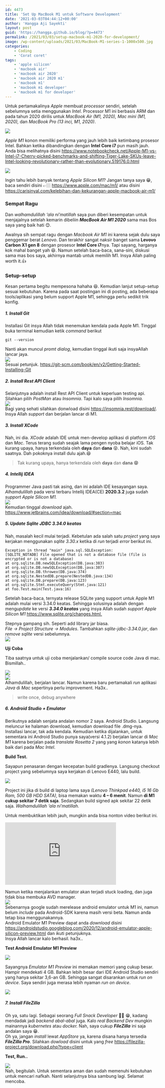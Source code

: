 ```yaml
---
id: 4473
title: 'Set Up MacBook M1 untuk Software Development'
date: '2021-03-03T04:44:12+00:00'
author: 'Hangga Aji Sayekti'
layout: post
guid: 'https://hangga.github.io/blog/?p=4473'
permalink: /2021/03/03/setup-macbook-m1-2020-for-development/
image: /wp-content/uploads/2021/03/MacBook-M1-series-1-1000x500.jpg
categories:
    - Coding
    - 'Corat coret'
tags:
    - 'apple silicon'
    - 'macbook air'
    - 'macbook air 2020'
    - 'macbook air 2020 m1'
    - 'macbook m1'
    - 'macbook m1 developer'
    - 'macbook m1 for developer'
---
```


Untuk pertamakalinya *Apple* membuat *processor* sendiri, setelah sebelumnya setia menggunakan *Intel*. Processor M1 ini berbasis ARM dan pada tahun 2020 dirilis untuk *MacBook Air (M1, 2020), Mac mini (M1, 2020),* dan *MacBook Pro (13 inci, M1, 2020)*.

![](https://hangga.github.io/blog1/wp-content/uploads/2021/03/M1-product-card-700x394.jpg)

*Apple M1* konon memiliki performa yang jauh lebih baik ketimbang prosesor Intel. Bahkan ketika dibandingkan dengan **Intel Core i7** pun masih jauh. Anda bisa melihatnya disini <https://www.notebookcheck.net/Apple-M1-vs-Intel-i7-Cherry-picked-benchmarks-and-shifting-Tiger-Lake-SKUs-leave-Intel-looking-revolutionary-rather-than-evolutionary.519176.0.html>

![](https://hangga.github.io/blog1/wp-content/uploads/2021/03/csm_Productivity_performance_5_2bb26b4cde-700x395.jpg)

Ingin tahu lebih banyak tentang *Apple Silicon M1*? Jangan tanya saya 😁, baca sendiri disini 👉🏼 <https://www.apple.com/mac/m1/> atau disini <https://carisinyal.com/kelebihan-dan-kekurangan-apple-macbook-air-m1/>

### Sempat Ragu

Dan *walhamdulillah ‘ala ni’matillah* saya pun diberi kesempatan untuk menjajalnya setelah kemarin dibeliin ***MacBook Air M1 2020*** sama mas Bos saya yang baik hati 😊.

Awalnya sih sempat ragu dengan *Macbook Air M1* ini karena sejak dulu saya penggemar berat *Lenovo*. Dan terakhir sangat naksir banget sama **Levovo Carbon X1 gen 8** dengan prosesor **Intel Core i7**nya. Tapi sayang, harganya kok mahal banget yah 😆. Namun setelah baca-baca, sana-sini, diskusi sama mas bos saya, akhirnya mantab untuk memilih M1. Insya Allah paling worth it.👍

### Setup-setup

Kesan pertama begitu mempesona hahaha 😆. Kemudian lanjut setup-setup sesuai kebutuhan. Karena pada saat postingan ini di posting, ada beberapa tools/aplikasi yang belum support Apple M1, sehingga perlu sedikit trik konfig.

##### 1. Install Git

Installasi Git insya Allah tidak menemukan kendala pada Apple M1. Tinggal buka terminal kemudian ketik *command* berikut

```
git --version
```

Nanti akan muncul *promt dialog*, kemudian tinggal ikuti saja insyaAllah lancar jaya.  
![](https://hangga.github.io/blog1/wp-content/uploads/2021/03/git-osx-installer-700x508.png)  
Sesuai petunjuk. <https://git-scm.com/book/en/v2/Getting-Started-Installing-Git>

##### 2. Install Rest API Client

Selanjutnya adalah install Rest API Client untuk keperluan testing api. Silahkan pilih *PostMan* atau *Insomnia*. Tapi kalo saya pilih *Insomnia*.  
![](https://hangga.github.io/blog1/wp-content/uploads/2021/03/insomnia-core-700x382.png)  
Bagi yang sehati silahkan donwload disini <https://insomnia.rest/download/>. Insya Allah *support* dan berjalan lancar di M1.

##### 3. Install XCode

Nah, ini dia. *XCode* adalah IDE untuk men-develop aplikasi di platform *iOS* dan *Mac*. Terus terang sudah seajak lama pengen nyoba belajar iOS. Tak kurang upaya, hanya terkendala oleh **daya** dan **dana** 😝. Nah, kini sudah saatnya. Dah pokoknya install dulu ajah.😆

> Tak kurang upaya, hanya terkendala oleh **daya** dan **dana 😝**

##### 4. Intellij IDEA

Programmer Java pasti tak asing, dan ini adalah IDE kesayangan saya. *Alhamdulillah* pada versi terbaru Intellij IDEA(CE) **2020.3.2** juga sudah *support Apple Silicon M1.*  
![](https://hangga.github.io/blog1/wp-content/uploads/2021/03/Screen-Shot-2021-03-03-at-11.37.54-700x405.png)  
Kemudian tinggal *download* ajah. <https://www.jetbrains.com/idea/download/#section=mac>

##### 5. Update Sqlite JDBC 3.34.0 keatas

Nah, masalah kecil mulai terjadi. Kebetulan ada salah satu *project* yang saya kerjakan menggunakan *sqlite 3.30.x* ketika di *run* terjadi *error* berikut ini.

```
Exception in thread "main" java.sql.SQLException: 
[SQLITE_NOTADB] File opened that is not a database file (file is 
encrypted or is not a database)
at org.sqlite.DB.newSQLException(DB.java:383)
at org.sqlite.DB.newSQLException(DB.java:387)
at org.sqlite.DB.throwex(DB.java:374)
at org.sqlite.NestedDB.prepare(NestedDB.java:134)
at org.sqlite.DB.prepare(DB.java:123)
at org.sqlite.Stmt.executeQuery(Stmt.java:121)
at foo.Test.main(Test.java:16)
```

Setelah baca-baca, ternyata release SQLite yang support untuk Apple M1 adalah mulai versi 3.34.0 keatas. Sehingga solusinya adalah dengan meng*update* ke versi ***3.34.0 keatas*** yang insya Allah sudah *support* *Apple Silicon M1* <https://www.sqlite.org/changes.html.>

Stepnya gampang sih. Seperti add library jar biasa.  
*File -&gt; Project Structure -&gt; Modules*. Tambahkan *sqlite-jdbc-3.34.0.jar*, dan *remove* *sqlite* versi sebelumnya.  
![](https://hangga.github.io/blog1/wp-content/uploads/2021/03/Screen-Shot-2021-03-03-at-16.11.50-700x479.png)

**Uji Coba**

Tiba saatnya untuk uji coba menjalankan/ compile source code Java di mac. Bismillah..

![](https://hangga.github.io/blog1/wp-content/uploads/2021/03/Screen-Shot-2021-03-01-at-17.37.57-700x438.png)  
![](https://hangga.github.io/blog1/wp-content/uploads/2021/03/Screen-Shot-2021-03-01-at-17.36.56-700x438.png)  
Alhamdulillah, berjalan lancar. Namun karena baru pertamakali *run* aplikasi *Java* di *Mac* sepertinya perlu improvement. Ha3x..

> write once, debug anywhere

##### 6. Android Studio + Emulator

Berikutnya adalah senjata andalan nomor 2 saya. Android Studio. Langsung meluncur ke halaman download, kemudian download file .dmg-nya. Installasi lancar, tak ada kendala. Kemudian ketika dijalankan, untuk sementara ini Android Studio punya saya(versi 4.1.2) berjalan lancar di *Mac M1* karena berjalan pada *translate* *Rosetta 2* yang yang *konon* katanya lebih baik dari pada *Mac Intel*.

**Build Test.**

Sayapun penasaran dengan kecepatan build gradlenya. Langsung checkout project yang sebelumnya saya kerjakan di Lenovo E440, lalu build.

![](https://hangga.github.io/blog1/wp-content/uploads/2021/03/IMG_20210302_175121-700x363.jpg)

Project ini jika di build di laptop lama saya *(Lenovo Thinkpad e440, i5 16 Gb Ram, 500 GB HDD SATA),* bisa memakan waktu **4 – 6 menit**. Namun **di M1 cukup sekitar 7 detik saja**. Sedangkan build signed apk sekitar 22 detik saja. *Walhamdulillah ‘ala ni’matillah.*

Untuk membuktikan lebih jauh, mungkin anda bisa nonton video berikut ini.

<iframe allow="accelerometer; autoplay; clipboard-write; encrypted-media; gyroscope; picture-in-picture" allowfullscreen="" frameborder="0" height="203" loading="lazy" src="https://www.youtube.com/embed/VcN1RbFHtII?feature=oembed" title="M1 Macbook Air for Android Studio [Build Test] & AVD" width="360"></iframe>

Namun ketika menjalankan emulator akan terjadi stuck loading, dan juga tidak bisa membuka AVD manager.  
![](https://hangga.github.io/blog1/wp-content/uploads/2021/03/1AS9AYZsxfFmnjIBfSt0faQ-300x128.png)  
Sebenarnya google sudah merelease android emulator untuk M1 ini, namun belum *include* pada Android-SDK karena masih versi beta. Namun anda tetap bisa menggunakannya.  
Android Emulator M1 Preview dapat anda *download* disini <https://androidstudio.googleblog.com/2020/12/android-emulator-apple-silicon-preview.html> dan ikuti petunjuknya.  
Insya Allah lancar kalo berhasil. ha3x..

**Test Android Emulator M1 Preview**

![](https://hangga.github.io/blog1/wp-content/uploads/2021/03/Screen-Shot-2021-03-01-at-17.22.30-700x438.png)

Sayangnya *Emulator M1 Preview* ini memakan memori yang cukup besar. Hampir mendekati 4 GB. Bahkan lebih besar dari IDE Android Studio sendiri yang hanya sekitar 3,6-an GB. Sehingga sangat disarankan untuk *run on device*. Saya sendiri juga merasa lebih nyaman *run on device*.

![](https://hangga.github.io/blog1/wp-content/uploads/2021/03/Screen-Shot-2021-04-07-at-15.05.40-700x468.png)

##### 7. Install FileZilla

Oh ya, satu lagi. Sebagai seorang *Full Snack* *Developer* 🍔🍟 😁, kadang mendadak jadi *backend abal-abal* juga. Kalo *real Backend Dev* mungkin mainannya *kubernetes* atau *docker.* Nah, saya cukup ***FileZilla*** ini saja andalan saya 😁.  
Oh ya, jangan *install* lewat *AppStore* ya, karena disana hanya tersedia ***FileZilla Pro***. Silahkan *dowload* disini untuk yang *free* <https://filezilla-project.org/download.php?type=client>

**Test, Run..**

![](https://hangga.github.io/blog1/wp-content/uploads/2021/03/Screen-Shot-2021-03-03-at-11.56.48-700x438.png)  
Nah, begitulah. Untuk sementara aman dan sudah memenuhi kebutuhan untuk mencari nafkah. Nanti selanjutnya bisa sambung lagi. Selamat mencoba.